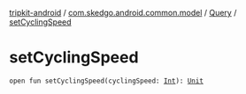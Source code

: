 [tripkit-android](../../index.md) / [com.skedgo.android.common.model](../index.md) / [Query](index.md) / [setCyclingSpeed](./set-cycling-speed.md)

# setCyclingSpeed

`open fun setCyclingSpeed(cyclingSpeed: `[`Int`](https://kotlinlang.org/api/latest/jvm/stdlib/kotlin/-int/index.html)`): `[`Unit`](https://kotlinlang.org/api/latest/jvm/stdlib/kotlin/-unit/index.html)
